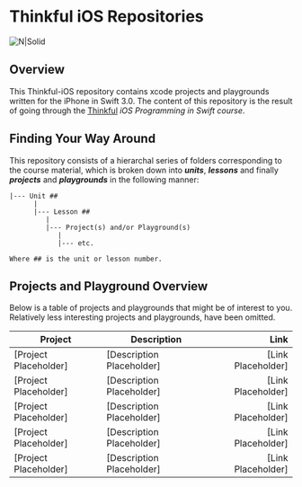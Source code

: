 # Thinkful iOS Repositories

![N|Solid](https://cldup.com/vkMWNVd08U.png)

## Overview
This Thinkful-iOS repository contains xcode projects and playgrounds written for the iPhone in Swift 3.0. The content of this repository is the result of going through the [Thinkful][thinkful] _iOS Programming in Swift course_.

## Finding Your Way Around
This repository consists of a hierarchal series of folders corresponding to the course material, which is broken down into **_units_**, **_lessons_** and finally **_projects_** and **_playgrounds_**  in the following manner:

    |--- Unit ##
          |
          |--- Lesson ##
             |
             |--- Project(s) and/or Playground(s)
                |
                |--- etc.
                
    Where ## is the unit or lesson number.

## Projects and Playground Overview

Below is a table of projects and playgrounds that might be of interest to you. Relatively less interesting
projects and playgrounds, have been omitted.

| Project        | Description           | Link  |
| ------------- |-------------| ------:|
| [Project Placeholder]      | [Description Placeholder] | [Link Placeholder] |
| [Project Placeholder]      | [Description Placeholder] | [Link Placeholder] |
| [Project Placeholder]      | [Description Placeholder] | [Link Placeholder] |
| [Project Placeholder]      | [Description Placeholder] | [Link Placeholder] |
| [Project Placeholder]      | [Description Placeholder] | [Link Placeholder] |


   [thinkful_swift]: <https://www.thinkful.com/courses/learn-swift-programming-online>
   [thinkful]: <http://thinkful.com>
